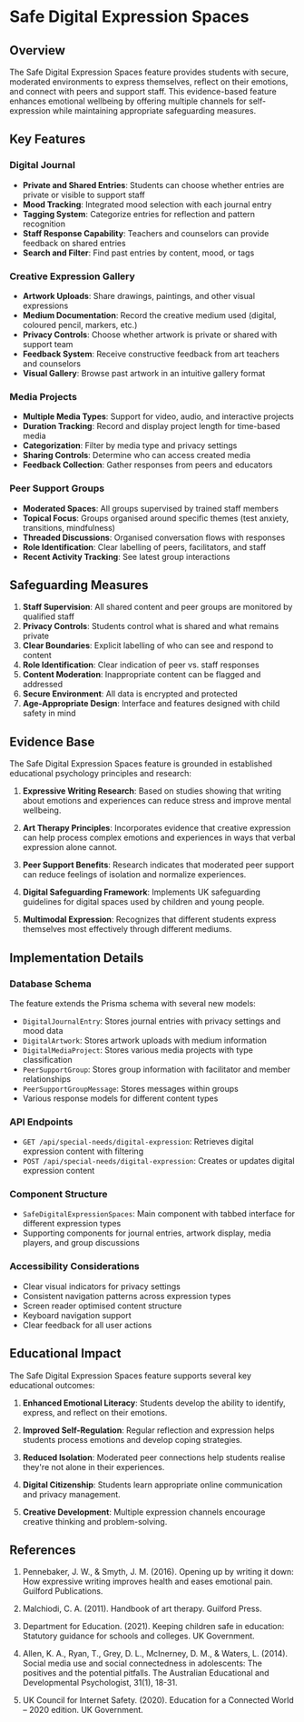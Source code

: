 # Safe Digital Expression Spaces

## Overview

The Safe Digital Expression Spaces feature provides students with secure, moderated environments to express themselves, reflect on their emotions, and connect with peers and support staff. This evidence-based feature enhances emotional wellbeing by offering multiple channels for self-expression while maintaining appropriate safeguarding measures.

## Key Features

### Digital Journal
- **Private and Shared Entries**: Students can choose whether entries are private or visible to support staff
- **Mood Tracking**: Integrated mood selection with each journal entry
- **Tagging System**: Categorize entries for reflection and pattern recognition
- **Staff Response Capability**: Teachers and counselors can provide feedback on shared entries
- **Search and Filter**: Find past entries by content, mood, or tags

### Creative Expression Gallery
- **Artwork Uploads**: Share drawings, paintings, and other visual expressions
- **Medium Documentation**: Record the creative medium used (digital, coloured pencil, markers, etc.)
- **Privacy Controls**: Choose whether artwork is private or shared with support team
- **Feedback System**: Receive constructive feedback from art teachers and counselors
- **Visual Gallery**: Browse past artwork in an intuitive gallery format

### Media Projects
- **Multiple Media Types**: Support for video, audio, and interactive projects
- **Duration Tracking**: Record and display project length for time-based media
- **Categorization**: Filter by media type and privacy settings
- **Sharing Controls**: Determine who can access created media
- **Feedback Collection**: Gather responses from peers and educators

### Peer Support Groups
- **Moderated Spaces**: All groups supervised by trained staff members
- **Topical Focus**: Groups organised around specific themes (test anxiety, transitions, mindfulness)
- **Threaded Discussions**: Organised conversation flows with responses
- **Role Identification**: Clear labelling of peers, facilitators, and staff
- **Recent Activity Tracking**: See latest group interactions

## Safeguarding Measures

1. **Staff Supervision**: All shared content and peer groups are monitored by qualified staff
2. **Privacy Controls**: Students control what is shared and what remains private
3. **Clear Boundaries**: Explicit labelling of who can see and respond to content
4. **Role Identification**: Clear indication of peer vs. staff responses
5. **Content Moderation**: Inappropriate content can be flagged and addressed
6. **Secure Environment**: All data is encrypted and protected
7. **Age-Appropriate Design**: Interface and features designed with child safety in mind

## Evidence Base

The Safe Digital Expression Spaces feature is grounded in established educational psychology principles and research:

1. **Expressive Writing Research**: Based on studies showing that writing about emotions and experiences can reduce stress and improve mental wellbeing.

2. **Art Therapy Principles**: Incorporates evidence that creative expression can help process complex emotions and experiences in ways that verbal expression alone cannot.

3. **Peer Support Benefits**: Research indicates that moderated peer support can reduce feelings of isolation and normalize experiences.

4. **Digital Safeguarding Framework**: Implements UK safeguarding guidelines for digital spaces used by children and young people.

5. **Multimodal Expression**: Recognizes that different students express themselves most effectively through different mediums.

## Implementation Details

### Database Schema
The feature extends the Prisma schema with several new models:
- `DigitalJournalEntry`: Stores journal entries with privacy settings and mood data
- `DigitalArtwork`: Stores artwork uploads with medium information
- `DigitalMediaProject`: Stores various media projects with type classification
- `PeerSupportGroup`: Stores group information with facilitator and member relationships
- `PeerSupportGroupMessage`: Stores messages within groups
- Various response models for different content types

### API Endpoints
- `GET /api/special-needs/digital-expression`: Retrieves digital expression content with filtering
- `POST /api/special-needs/digital-expression`: Creates or updates digital expression content

### Component Structure
- `SafeDigitalExpressionSpaces`: Main component with tabbed interface for different expression types
- Supporting components for journal entries, artwork display, media players, and group discussions

### Accessibility Considerations
- Clear visual indicators for privacy settings
- Consistent navigation patterns across expression types
- Screen reader optimised content structure
- Keyboard navigation support
- Clear feedback for all user actions

## Educational Impact

The Safe Digital Expression Spaces feature supports several key educational outcomes:

1. **Enhanced Emotional Literacy**: Students develop the ability to identify, express, and reflect on their emotions.

2. **Improved Self-Regulation**: Regular reflection and expression helps students process emotions and develop coping strategies.

3. **Reduced Isolation**: Moderated peer connections help students realise they're not alone in their experiences.

4. **Digital Citizenship**: Students learn appropriate online communication and privacy management.

5. **Creative Development**: Multiple expression channels encourage creative thinking and problem-solving.

## References

1. Pennebaker, J. W., & Smyth, J. M. (2016). Opening up by writing it down: How expressive writing improves health and eases emotional pain. Guilford Publications.

2. Malchiodi, C. A. (2011). Handbook of art therapy. Guilford Press.

3. Department for Education. (2021). Keeping children safe in education: Statutory guidance for schools and colleges. UK Government.

4. Allen, K. A., Ryan, T., Grey, D. L., McInerney, D. M., & Waters, L. (2014). Social media use and social connectedness in adolescents: The positives and the potential pitfalls. The Australian Educational and Developmental Psychologist, 31(1), 18-31.

5. UK Council for Internet Safety. (2020). Education for a Connected World – 2020 edition. UK Government.
